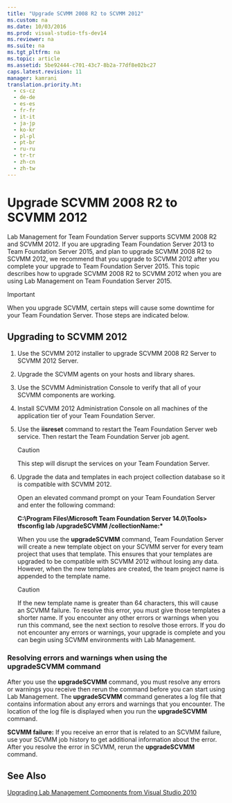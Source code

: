 ```yaml
---
title: "Upgrade SCVMM 2008 R2 to SCVMM 2012"
ms.custom: na
ms.date: 10/03/2016
ms.prod: visual-studio-tfs-dev14
ms.reviewer: na
ms.suite: na
ms.tgt_pltfrm: na
ms.topic: article
ms.assetid: 5be92444-c701-43c7-8b2a-77df8e02bc27
caps.latest.revision: 11
manager: kamrani
translation.priority.ht: 
  - cs-cz
  - de-de
  - es-es
  - fr-fr
  - it-it
  - ja-jp
  - ko-kr
  - pl-pl
  - pt-br
  - ru-ru
  - tr-tr
  - zh-cn
  - zh-tw
---
```

# Upgrade SCVMM 2008 R2 to SCVMM 2012
Lab Management for Team Foundation Server supports SCVMM 2008 R2 and SCVMM 2012. If you are upgrading Team Foundation Server 2013 to Team Foundation Server 2015, and plan to upgrade SCVMM 2008 R2 to SCVMM 2012, we recommend that you upgrade to SCVMM 2012 after you complete your upgrade to Team Foundation Server 2015. This topic describes how to upgrade SCVMM 2008 R2 to SCVMM 2012 when you are using Lab Management on Team Foundation Server 2015.  
  
> [!IMPORTANT]
>  When you upgrade SCVMM, certain steps will cause some downtime for your Team Foundation Server. Those steps are indicated below.  
  
## Upgrading to SCVMM 2012  
  
1.  Use the SCVMM 2012 installer to upgrade SCVMM 2008 R2 Server to SCVMM 2012 Server.  
  
2.  Upgrade the SCVMM agents on your hosts and library shares.  
  
3.  Use the SCVMM Administration Console to verify that all of your SCVMM components are working.  
  
4.  Install SCVMM 2012 Administration Console on all machines of the application tier of your Team Foundation Server.  
  
5.  Use the **iisreset** command to restart the Team Foundation Server web service. Then restart the Team Foundation Server job agent.  
  
    > [!CAUTION]
    >  This step will disrupt the services on your Team Foundation Server.  
  
6.  Upgrade the data and templates in each project collection database so it is compatible with SCVMM 2012.  
  
     Open an elevated command prompt on your Team Foundation Server and enter the following command:  
  
     **C:\Program Files\Microsoft Team Foundation Server 14.0\Tools> tfsconfig lab /upgradeSCVMM /collectionName:\***  
  
     When you use the **upgradeSCVMM** command, Team Foundation Server will create a new template object on your SCVMM server for every team project that uses that template. This ensures that your templates are upgraded to be compatible with SCVMM 2012 without losing any data. However, when the new templates are created, the team project name is appended to the template name.  
  
    > [!CAUTION]
    >  If the new template name is greater than 64 characters, this will cause an SCVMM failure. To resolve this error, you must give those templates a shorter name. If you encounter any other errors or warnings when you run this command, see the next section to resolve those errors. If you do not encounter any errors or warnings, your upgrade is complete and you can begin using SCVMM environments with Lab Management.  
  
### Resolving errors and warnings when using the upgradeSCVMM command  
 After you use the **upgradeSCVMM** command, you must resolve any errors or warnings you receive then rerun the command before you can start using Lab Management. The **upgradeSCVMM** command generates a log file that contains information about any errors and warnings that you encounter. The location of the log file is displayed when you run the **upgradeSCVMM** command.  
  
 **SCVMM failure:** If you receive an error that is related to an SCVMM failure, use your SCVMM job history to get additional information about the error. After you resolve the error in SCVMM, rerun the **upgradeSCVMM** command.  
  
## See Also  
 [Upgrading Lab Management Components from Visual Studio 2010](assetId:///41cc4ddb-a118-4176-ada9-ee713e5596a2)